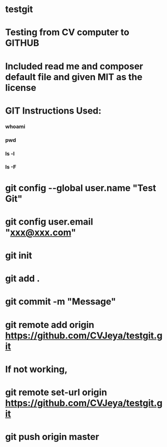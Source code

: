 # testgit
# Testing from CV computer to GITHUB
# Included read me and composer default file and given MIT as the license

# GIT Instructions Used:

### whoami
### pwd 
### ls -l 
### ls -F 
# git config --global user.name "Test Git"
# git config user.email "xxx@xxx.com"
# git init 
# git add .
# git commit -m "Message"
# git remote add origin https://github.com/CVJeya/testgit.git 
# If not working,
# git remote set-url origin https://github.com/CVJeya/testgit.git
# git push origin master
